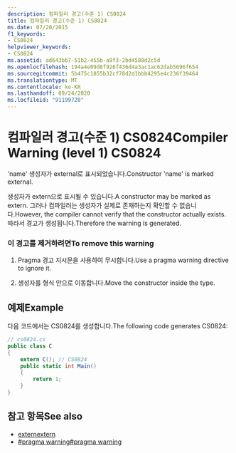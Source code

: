 ```yaml
---
description: 컴파일러 경고(수준 1) CS0824
title: 컴파일러 경고(수준 1) CS0824
ms.date: 07/20/2015
f1_keywords:
- CS0824
helpviewer_keywords:
- CS0824
ms.assetid: ad643bb7-51b2-455b-a9f3-2bd4588d2c5d
ms.openlocfilehash: 194a4e09d8f926f436d4a3ac1ac62dab5696f654
ms.sourcegitcommit: 5b475c1855b32cf78d2d1bbb4295e4c236f39464
ms.translationtype: MT
ms.contentlocale: ko-KR
ms.lasthandoff: 09/24/2020
ms.locfileid: "91199720"
---
```

# <a name="compiler-warning-level-1-cs0824"></a><span data-ttu-id="4ac18-103">컴파일러 경고(수준 1) CS0824</span><span class="sxs-lookup"><span data-stu-id="4ac18-103">Compiler Warning (level 1) CS0824</span></span>

<span data-ttu-id="4ac18-104">'name' 생성자가 external로 표시되었습니다.</span><span class="sxs-lookup"><span data-stu-id="4ac18-104">Constructor 'name' is marked external.</span></span>  
  
 <span data-ttu-id="4ac18-105">생성자가 extern으로 표시될 수 있습니다.</span><span class="sxs-lookup"><span data-stu-id="4ac18-105">A constructor may be marked as extern.</span></span> <span data-ttu-id="4ac18-106">그러나 컴파일러는 생성자가 실제로 존재하는지 확인할 수 없습니다.</span><span class="sxs-lookup"><span data-stu-id="4ac18-106">However, the compiler cannot verify that the constructor actually exists.</span></span> <span data-ttu-id="4ac18-107">따라서 경고가 생성됩니다.</span><span class="sxs-lookup"><span data-stu-id="4ac18-107">Therefore the warning is generated.</span></span>  
  
### <a name="to-remove-this-warning"></a><span data-ttu-id="4ac18-108">이 경고를 제거하려면</span><span class="sxs-lookup"><span data-stu-id="4ac18-108">To remove this warning</span></span>  
  
1. <span data-ttu-id="4ac18-109">Pragma 경고 지시문을 사용하여 무시합니다.</span><span class="sxs-lookup"><span data-stu-id="4ac18-109">Use a pragma warning directive to ignore it.</span></span>  
  
2. <span data-ttu-id="4ac18-110">생성자를 형식 안으로 이동합니다.</span><span class="sxs-lookup"><span data-stu-id="4ac18-110">Move the constructor inside the type.</span></span>  
  
## <a name="example"></a><span data-ttu-id="4ac18-111">예제</span><span class="sxs-lookup"><span data-stu-id="4ac18-111">Example</span></span>  

 <span data-ttu-id="4ac18-112">다음 코드에서는 CS0824를 생성합니다.</span><span class="sxs-lookup"><span data-stu-id="4ac18-112">The following code generates CS0824:</span></span>  
  
```csharp  
// cs0824.cs  
public class C  
{  
    extern C(); // CS0824  
    public static int Main()  
    {  
        return 1;  
    }  
}  
```  
  
## <a name="see-also"></a><span data-ttu-id="4ac18-113">참고 항목</span><span class="sxs-lookup"><span data-stu-id="4ac18-113">See also</span></span>

- [<span data-ttu-id="4ac18-114">extern</span><span class="sxs-lookup"><span data-stu-id="4ac18-114">extern</span></span>](../language-reference/keywords/extern.md)
- [<span data-ttu-id="4ac18-115">#pragma warning</span><span class="sxs-lookup"><span data-stu-id="4ac18-115">#pragma warning</span></span>](../language-reference/preprocessor-directives/preprocessor-pragma-warning.md)
